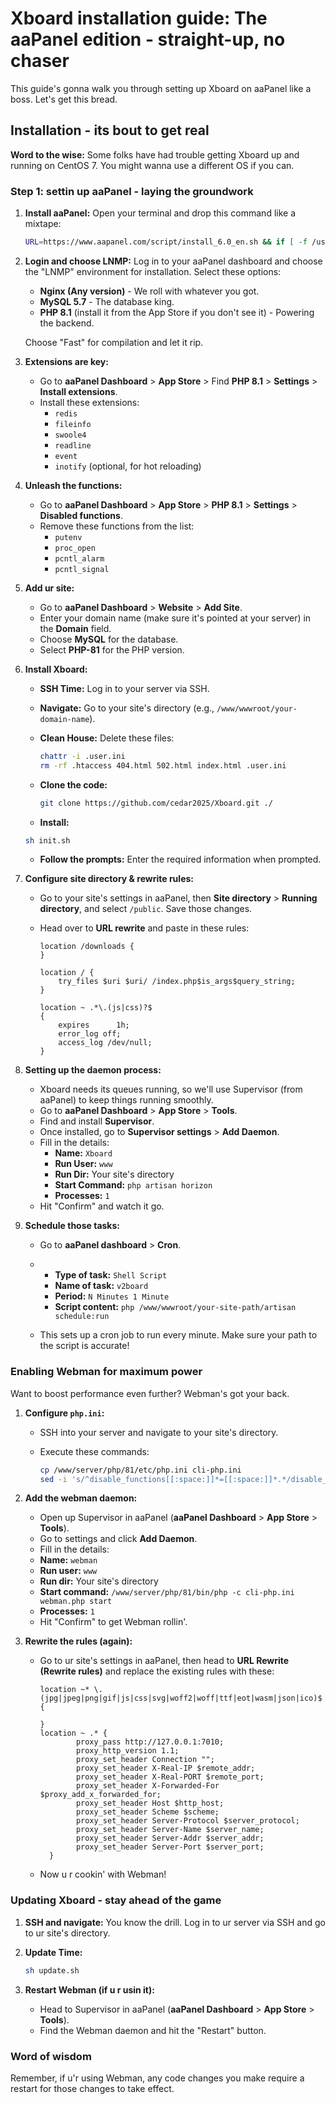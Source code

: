 # Xboard installation guide: The aaPanel edition - straight-up, no chaser

This guide's gonna walk you through setting up Xboard on aaPanel like a boss. Let's get this bread.

## Installation -  its bout to get real

**Word to the wise:** Some folks have had trouble getting Xboard up and running on CentOS 7. You might wanna use a different OS if you can.

### Step 1: settin up aaPanel -  laying the groundwork

1. **Install aaPanel:** Open your terminal and drop this command like a mixtape:

   ```bash
   URL=https://www.aapanel.com/script/install_6.0_en.sh && if [ -f /usr/bin/curl ];then curl -ksSO "$URL" ;else wget --no-check-certificate -O install_6.0_en.sh "$URL";fi;bash install_6.0_en.sh aapanel
   ```

2. **Login and choose LNMP:**  Log in to your aaPanel dashboard and choose the "LNMP" environment for installation. Select these options:

   * **Nginx (Any version)** -  We roll with whatever you got.
   * **MySQL 5.7** - The database king.
   * **PHP 8.1** (install it from the App Store if you don't see it) - Powering the backend.

   Choose "Fast" for compilation and let it rip.

3. **Extensions are key:**

   *  Go to **aaPanel Dashboard** > **App Store** > Find **PHP 8.1** > **Settings** > **Install extensions**.
   *  Install these extensions: 
      * `redis`
      * `fileinfo`
      * `swoole4`
      * `readline`
      * `event`
      * `inotify` (optional, for hot reloading)

4. **Unleash the functions:**

   * Go to **aaPanel Dashboard** > **App Store** > **PHP 8.1** > **Settings** > **Disabled functions**.
   * Remove these functions from the list:
      * `putenv`
      * `proc_open`
      * `pcntl_alarm`
      * `pcntl_signal`

5. **Add ur site:**

   * Go to **aaPanel Dashboard** > **Website** > **Add Site**.
   * Enter your domain name (make sure it's pointed at your server) in the **Domain** field.
   * Choose **MySQL** for the database.
   * Select **PHP-81** for the PHP version.

6. **Install Xboard:**

   *  **SSH Time:** Log in to your server via SSH.
   * **Navigate:** Go to your site's directory (e.g., `/www/wwwroot/your-domain-name`).
   * **Clean House:** Delete these files:

     ```bash
     chattr -i .user.ini
     rm -rf .htaccess 404.html 502.html index.html .user.ini
     ```

   * **Clone the code:**

     ```bash
     git clone https://github.com/cedar2025/Xboard.git ./
     ```

   *  **Install:**

     ```bash
     sh init.sh
     ```

   * **Follow the prompts:**  Enter the required information when prompted.

7. **Configure site directory & rewrite rules:**

   * Go to your site's settings in aaPanel, then **Site directory** > **Running directory**, and select `/public`. Save those changes.
   * Head over to **URL rewrite** and paste in these rules:

     ```nginx
     location /downloads {
     }

     location / {  
         try_files $uri $uri/ /index.php$is_args$query_string;  
     }

     location ~ .*\.(js|css)?$
     {
         expires      1h;
         error_log off;
         access_log /dev/null; 
     }
     ```

8. **Setting up the daemon process:** 

   * Xboard needs its queues running, so we'll use Supervisor (from aaPanel) to keep things running smoothly.
   *  Go to **aaPanel Dashboard** > **App Store** > **Tools**.
   * Find and install **Supervisor**.
   * Once installed, go to **Supervisor settings** > **Add Daemon**. 
   * Fill in the details:
     * **Name:** `Xboard`
     * **Run User:** `www`
     * **Run Dir:**  Your site's directory
     * **Start Command:** `php artisan horizon`
     * **Processes:**  `1`
   * Hit "Confirm" and watch it go.

9.  **Schedule those tasks:**

    *   Go to **aaPanel dashboard** > **Cron**.
    *   * **Type of task:** `Shell Script`
        * **Name of task:** `v2board`
        * **Period:** `N Minutes 1 Minute`
        * **Script content:** `php /www/wwwroot/your-site-path/artisan schedule:run`

    *   This sets up a cron job to run every minute. Make sure your path to the script is accurate!

### Enabling Webman for maximum power

Want to boost performance even further?  Webman's got your back.

1. **Configure `php.ini`:** 

   * SSH into your server and navigate to your site's directory.
   * Execute these commands:

     ```bash
     cp /www/server/php/81/etc/php.ini cli-php.ini
     sed -i 's/^disable_functions[[:space:]]*=[[:space:]]*.*/disable_functions=header,header_remove,headers_sent,http_response_code,setcookie,session_create_id,session_id,session_name,session_save_path,session_status,session_start,session_write_close,session_regenerate_id,set_time_limit/g' cli-php.ini
     ```

2. **Add the webman daemon:** 

   *  Open up Supervisor in aaPanel (**aaPanel Dashboard** > **App Store** > **Tools**).
   *   Go to settings and click **Add Daemon**.
   *  Fill in the details:
     * **Name:** `webman`
     * **Run user:** `www`
     * **Run dir:**  Your site's directory
     * **Start command:**  `/www/server/php/81/bin/php -c cli-php.ini webman.php start`
     * **Processes:**  `1`
   *  Hit "Confirm" to get Webman rollin'.

3.  **Rewrite the rules (again):**

    *   Go to ur site's settings in aaPanel, then head to **URL Rewrite (Rewrite rules)** and replace the existing rules with these:

        ```nginx
        location ~* \.(jpg|jpeg|png|gif|js|css|svg|woff2|woff|ttf|eot|wasm|json|ico)$ {

        }
        location ~ .* {
                proxy_pass http://127.0.0.1:7010;
                proxy_http_version 1.1;
                proxy_set_header Connection "";
                proxy_set_header X-Real-IP $remote_addr;
                proxy_set_header X-Real-PORT $remote_port;
                proxy_set_header X-Forwarded-For $proxy_add_x_forwarded_for;
                proxy_set_header Host $http_host;
                proxy_set_header Scheme $scheme;
                proxy_set_header Server-Protocol $server_protocol;
                proxy_set_header Server-Name $server_name;
                proxy_set_header Server-Addr $server_addr;
                proxy_set_header Server-Port $server_port;
          }
        ```

    *   Now u r cookin' with Webman!

### Updating Xboard - stay ahead of the game

1.  **SSH and navigate:** You know the drill.  Log in to ur server via SSH and go to ur site's directory.
2.  **Update Time:**

    ```bash
    sh update.sh
    ```

3.  **Restart Webman (if u r usin it):**

    *   Head to Supervisor in aaPanel (**aaPanel Dashboard** > **App Store** > **Tools**).
    *   Find the Webman daemon and hit the "Restart" button.

### Word of wisdom

Remember, if u'r using Webman, any code changes you make require a restart for those changes to take effect. 
